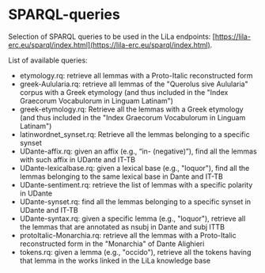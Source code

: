 # SPARQL-queries
Selection of SPARQL queries to be used in the LiLa endpoints: [https://lila-erc.eu/sparql/index.html](https://lila-erc.eu/sparql/index.html).

List of available queries:
- etymology.rq: retrieve all lemmas with a Proto-Italic reconstructed form
- greek-Aulularia.rq: retrieve all lemmas of the "Querolus sive Aulularia" corpus with a Greek etymology (and thus included in the "Index Graecorum Vocabulorum in Linguam Latinam") 
- greek-etymology.rq: Retrieve all the lemmas with a Greek etymology (and thus included in the "Index Graecorum Vocabulorum in Linguam Latinam")
- latinwordnet_synset.rq: Retrieve all the lemmas belonging to a specific synset
- UDante-affix.rq: given an affix (e.g., “in- (negative)”), find all the lemmas with such affix in UDante and IT-TB
- UDante-lexicalbase.rq: given a lexical base (e.g., "loquor"), find all the lemmas belonging to the same lexical base in Dante and IT-TB
- UDante-sentiment.rq: retrieve the list of lemmas with a specific polarity in UDante 
- UDante-synset.rq: find all the lemmas belonging to a specific synset in UDante and IT-TB
- UDante-syntax.rq: given a specific lemma (e.g., "loquor"), retrieve all the lemmas that are annotated as nsubj in Dante and subj ITTB
- protoItalic-Monarchia.rq: retrieve all the lemmas with a Proto-Italic reconstructed form in the "Monarchia" of Dante Alighieri
- tokens.rq: given a lemma (e.g., "occido"), retrieve all the tokens having that lemma in the works linked in the LiLa knowledge base

